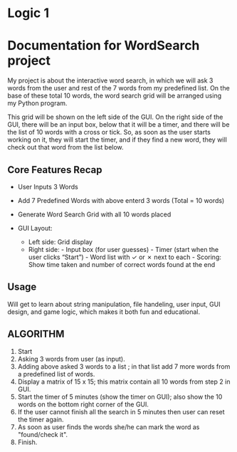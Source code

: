 # Logic 1 

# Documentation for WordSearch project
My project is about the interactive word search, in which we will ask 3 words from the user and rest of the 7 words from my predefined list. On the base of these total 10 words, the word search grid will be arranged using my Python program. 

This grid will be shown on the left side of the GUI. On the right side of the GUI, there will be an input box, below that it will be a timer, and there will be the list of 10 words with a cross or tick. So, as soon as the user starts working on it, they will start the timer, and if they find a new word, they will check out that word from the list below.

## Core Features Recap
- User Inputs 3 Words

- Add 7 Predefined Words with above enterd 3 words (Total = 10 words)

- Generate Word Search Grid with all 10 words placed

- GUI Layout:
   -   Left side: Grid display
   -   Right side:
      - Input box (for user guesses)
      - Timer (start when the user clicks “Start”)
      - Word list with ✓ or ✗ next to each
      - Scoring: Show time taken and number of correct words found at the end


## Usage
   Will get to learn about string manipulation, file handeling, user input, GUI design, and game logic, which makes it both fun and educational.


## ALGORITHM
1. Start
2. Asking 3 words from user (as input).
3. Adding above asked 3 words to a list ; in that list add 7 more words from a predefined list of words.
4. Display a matrix of 15 x 15; this matrix contain all 10 words from step 2 in GUI.
5. Start the timer of 5 minutes (show the timer on GUI); also show the 10 words on the bottom right corner of the GUI.
6. If the user cannot finish all the search in 5 minutes then user can reset the timer again.
7. As soon as user finds the words she/he can mark the word as "found/check it".
8. Finish.




[ Features  Contributing   License]: #